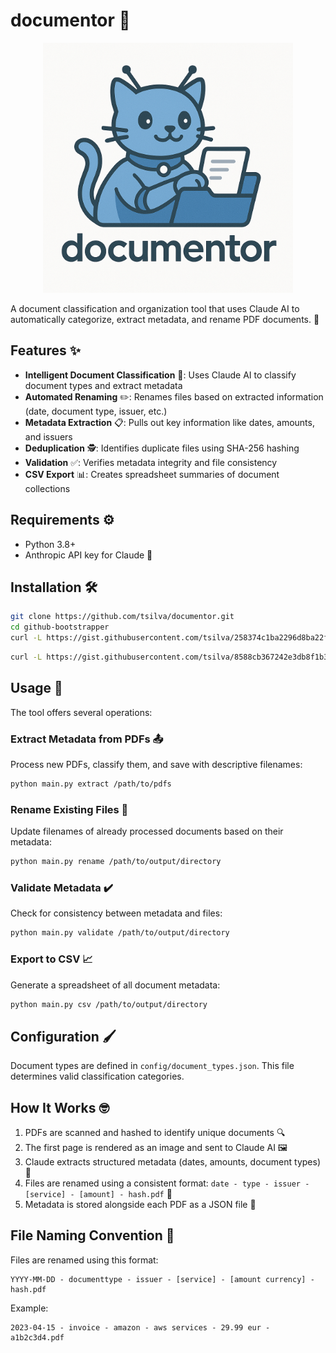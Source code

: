 # documentor 📜

<p align="center">
  <img src="logo.png" alt="documentor logo" width="400"/>
</p>

A document classification and organization tool that uses Claude AI to automatically categorize, extract metadata, and rename PDF documents. 🚀

## Features ✨

- **Intelligent Document Classification** 🧠: Uses Claude AI to classify document types and extract metadata
- **Automated Renaming** ✏️: Renames files based on extracted information (date, document type, issuer, etc.)
- **Metadata Extraction** 📋: Pulls out key information like dates, amounts, and issuers
- **Deduplication** 🕵️: Identifies duplicate files using SHA-256 hashing
- **Validation** ✅: Verifies metadata integrity and file consistency
- **CSV Export** 📊: Creates spreadsheet summaries of document collections

## Requirements ⚙️

- Python 3.8+
- Anthropic API key for Claude 🔑

## Installation 🛠️

```bash
git clone https://github.com/tsilva/documentor.git
cd github-bootstrapper
curl -L https://gist.githubusercontent.com/tsilva/258374c1ba2296d8ba22fffbf640f183/raw/venv-install.sh -o install.sh && chmod +x install.sh && ./install.sh
```

```bash
curl -L https://gist.githubusercontent.com/tsilva/8588cb367242e3db8f1b33c42e4e5e06/raw/venv-run.sh -o run.sh && chmod +x run.sh && ./run.sh
```

## Usage 🎯

The tool offers several operations:

### Extract Metadata from PDFs 📤

Process new PDFs, classify them, and save with descriptive filenames:

```bash
python main.py extract /path/to/pdfs
```

### Rename Existing Files 🔄

Update filenames of already processed documents based on their metadata:

```bash
python main.py rename /path/to/output/directory
```

### Validate Metadata ✔️

Check for consistency between metadata and files:

```bash
python main.py validate /path/to/output/directory
```

### Export to CSV 📈

Generate a spreadsheet of all document metadata:

```bash
python main.py csv /path/to/output/directory
```

## Configuration 🖌️

Document types are defined in `config/document_types.json`. This file determines valid classification categories.

## How It Works 🤓

1. PDFs are scanned and hashed to identify unique documents 🔍
2. The first page is rendered as an image and sent to Claude AI 🖼️
3. Claude extracts structured metadata (dates, amounts, document types) 📝
4. Files are renamed using a consistent format: `date - type - issuer - [service] - [amount] - hash.pdf` 📛
5. Metadata is stored alongside each PDF as a JSON file 💾

## File Naming Convention 📏

Files are renamed using this format:
```
YYYY-MM-DD - documenttype - issuer - [service] - [amount currency] - hash.pdf
```

Example:
```
2023-04-15 - invoice - amazon - aws services - 29.99 eur - a1b2c3d4.pdf
```